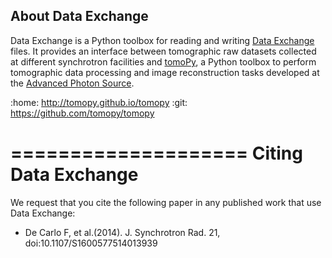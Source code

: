 ## About Data Exchange

Data Exchange is a Python toolbox for reading and writing  [Data Exchange](http://www.aps.anl.gov/DataExchange/) files. It provides an interface between tomographic raw datasets collected at different synchrotron facilities and [tomoPy](https://github.com/tomopy/tomopy/ "tomoPy"), a Python toolbox to perform tomographic data processing and image reconstruction tasks developed at the [Advanced Photon Source](http://www.aps.anl.gov/ "APS").

:home: http://tomopy.github.io/tomopy
:git:  https://github.com/tomopy/tomopy

====================
Citing Data Exchange
====================

We request that you cite the following paper in any published work that use Data Exchange:

- De Carlo F, et al.(2014). J. Synchrotron Rad. 21, doi:10.1107/S1600577514013939
